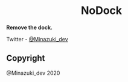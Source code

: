 <h1 align="center">NoDock</h1>

**Remove the dock.**

Twitter         - [@Minazuki_dev](https://twitter.com/Minazuki_dev)

## Copyright
@Minazuki_dev 2020






